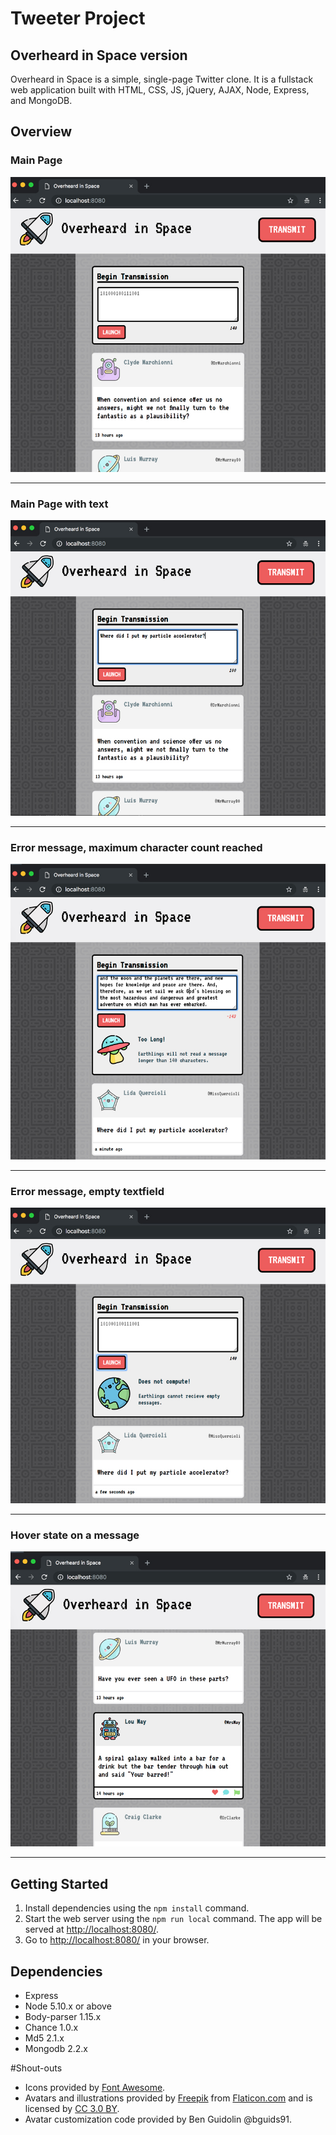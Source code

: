 # Tweeter Project
## Overheard in Space version

Overheard in Space is a simple, single-page Twitter clone. It is a fullstack web application built with HTML, CSS, JS, jQuery, AJAX, Node, Express, and MongoDB. 

## Overview

### Main Page
![Main Page](https://github.com/andreamayhirji/tweeter/blob/master/docs/main-page.png)

--------------------

### Main Page with text
![Main Page with text](https://github.com/andreamayhirji/tweeter/blob/master/docs/main-page-with-text.jpg)

--------------------

### Error message, maximum character count reached
![Error message, maximum character count reached](https://github.com/andreamayhirji/tweeter/blob/master/docs/max-characters-error-message.jpg)

--------------------

### Error message, empty textfield
![Error message, empty textfield](https://github.com/andreamayhirji/tweeter/blob/master/docs/empty-error-message.jpg?raw=true)

--------------------

### Hover state on a message
![Hover state on a message](https://github.com/andreamayhirji/tweeter/blob/master/docs/hover-state.jpg)

--------------------


## Getting Started

1. Install dependencies using the `npm install` command.
2. Start the web server using the `npm run local` command. The app will be served at <http://localhost:8080/>.
3. Go to <http://localhost:8080/> in your browser.


## Dependencies

- Express
- Node 5.10.x or above
- Body-parser 1.15.x
- Chance 1.0.x
- Md5 2.1.x
- Mongodb 2.2.x


#Shout-outs
- Icons provided by [Font Awesome](https://fontawesome.com/license/).
- Avatars and illustrations provided by [Freepik](http://www.freepik.com) from [Flaticon.com](https://www.flaticon.com/) and is licensed by [CC 3.0 BY](http://creativecommons.org/licenses/by/3.0/).
- Avatar customization code provided by Ben Guidolin @bguids91.

